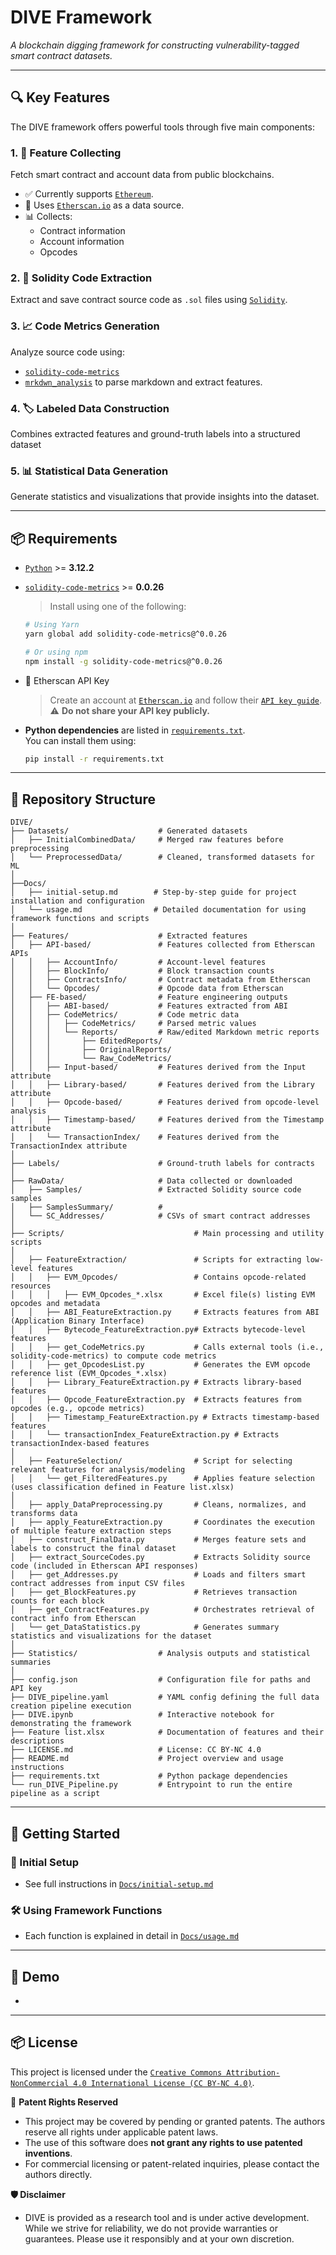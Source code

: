 # DIVE Framework  
*A blockchain digging framework for constructing vulnerability-tagged smart contract datasets.*

---

## 🔍 Key Features

The DIVE framework offers powerful tools through five main components:

### 1. 🧾 Feature Collecting  
Fetch smart contract and account data from public blockchains.  
- ✅ Currently supports [`Ethereum`](https://ethereum.org/en/).  
- 🔗 Uses [`Etherscan.io`](https://etherscan.io/) as a data source.  
- 📊 Collects:
  - Contract information  
  - Account information  
  - Opcodes  

### 2. 🧠 Solidity Code Extraction  
Extract and save contract source code as `.sol` files using [`Solidity`](https://soliditylang.org/).

### 3. 📈 Code Metrics Generation  
Analyze source code using:
- [`solidity-code-metrics`](https://classic.yarnpkg.com/en/package/solidity-code-metrics)  
- [`mrkdwn_analysis`](https://pypi.org/project/markdown-analysis/) to parse markdown and extract features.

### 4. 🏷️ Labeled Data Construction  
Combines extracted features and ground-truth labels into a structured dataset

### 5. 📊 Statistical Data Generation  
Generate statistics and visualizations that provide insights into the dataset.

---

## 📦 Requirements

- [`Python`](https://www.python.org/) >= **3.12.2**  
- [`solidity-code-metrics`](https://classic.yarnpkg.com/en/package/solidity-code-metrics) >= **0.0.26**
  > Install using one of the following:
  ```bash
  # Using Yarn
  yarn global add solidity-code-metrics@^0.0.26
  
  # Or using npm
  npm install -g solidity-code-metrics@^0.0.26
  ```
 
- 🔑 Etherscan API Key  
  > Create an account at [`Etherscan.io`](https://etherscan.io/) and follow their [`API key guide`](https://docs.etherscan.io/getting-started/viewing-api-usage-statistics).  
  > ⚠️ **Do not share your API key publicly.**

- **Python dependencies** are listed in [`requirements.txt`](https://github.com/SMART-DIVE/DIVE/blob/main/requirements.txt).  
You can install them using:

  ```bash
  pip install -r requirements.txt
  ```
---
## 📁 Repository Structure
```
DIVE/
├── Datasets/                    # Generated datasets
│   ├── InitialCombinedData/     # Merged raw features before preprocessing
│   └── PreprocessedData/        # Cleaned, transformed datasets for ML
│
├──Docs/
│   ├── initial-setup.md        # Step-by-step guide for project installation and configuration
│   └── usage.md                # Detailed documentation for using framework functions and scripts
│
├── Features/                    # Extracted features
│   ├── API-based/               # Features collected from Etherscan APIs
│   │   ├── AccountInfo/         # Account-level features
│   │   ├── BlockInfo/           # Block transaction counts
│   │   ├── ContractsInfo/       # Contract metadata from Etherscan
│   │   └── Opcodes/             # Opcode data from Etherscan
│   ├── FE-based/                # Feature engineering outputs
│   │   ├── ABI-based/           # Features extracted from ABI
│   │   ├── CodeMetrics/         # Code metric data
│   │   │   ├── CodeMetrics/     # Parsed metric values
│   │   │   └── Reports/         # Raw/edited Markdown metric reports
│   │   │       ├── EditedReports/
│   │   │       ├── OriginalReports/
│   │   │       └── Raw_CodeMetrics/
│   │   ├── Input-based/         # Features derived from the Input attribute
│   │   ├── Library-based/       # Features derived from the Library attribute
│   │   ├── Opcode-based/        # Features derived from opcode-level analysis
│   │   ├── Timestamp-based/     # Features derived from the Timestamp attribute
│   │   └── TransactionIndex/    # Features derived from the TransactionIndex attribute
│
├── Labels/                      # Ground-truth labels for contracts
│
├── RawData/                     # Data collected or downloaded
│   ├── Samples/                 # Extracted Solidity source code samples
│   ├── SamplesSummary/          # 
│   └── SC_Addresses/            # CSVs of smart contract addresses
│
├── Scripts/                             # Main processing and utility scripts
│
│   ├── FeatureExtraction/               # Scripts for extracting low-level features
│   │   ├── EVM_Opcodes/                 # Contains opcode-related resources
│   │   │   ├── EVM_Opcodes_*.xlsx       # Excel file(s) listing EVM opcodes and metadata
│   │   ├── ABI_FeatureExtraction.py     # Extracts features from ABI (Application Binary Interface)
│   │   ├── Bytecode_FeatureExtraction.py# Extracts bytecode-level features
│   │   ├── get_CodeMetrics.py           # Calls external tools (i.e., solidity-code-metrics) to compute code metrics
│   │   ├── get_OpcodesList.py           # Generates the EVM opcode reference list (EVM_Opcodes_*.xlsx)
│   │   ├── Library_FeatureExtraction.py # Extracts library-based features
│   │   ├── Opcode_FeatureExtraction.py  # Extracts features from opcodes (e.g., opcode metrics)
│   │   ├── Timestamp_FeatureExtraction.py # Extracts timestamp-based features
│   │   └── transactionIndex_FeatureExtraction.py # Extracts transactionIndex-based features
│
│   ├── FeatureSelection/                # Script for selecting relevant features for analysis/modeling
│   │   └── get_FilteredFeatures.py      # Applies feature selection (uses classification defined in Feature list.xlsx)
│
│   ├── apply_DataPreprocessing.py       # Cleans, normalizes, and transforms data
│   ├── apply_FeatureExtraction.py       # Coordinates the execution of multiple feature extraction steps
│   ├── construct_FinalData.py           # Merges feature sets and labels to construct the final dataset
│   ├── extract_SourceCodes.py           # Extracts Solidity source code (included in Etherscan API responses) 
│   ├── get_Addresses.py                 # Loads and filters smart contract addresses from input CSV files
│   ├── get_BlockFeatures.py             # Retrieves transaction counts for each block
│   ├── get_ContractFeatures.py          # Orchestrates retrieval of contract info from Etherscan
│   └── get_DataStatistics.py            # Generates summary statistics and visualizations for the dataset
│
├── Statistics/                  # Analysis outputs and statistical summaries
│
├── config.json                  # Configuration file for paths and API key
├── DIVE_pipeline.yaml           # YAML config defining the full data creation pipeline execution
├── DIVE.ipynb                   # Interactive notebook for demonstrating the framework
├── Feature list.xlsx            # Documentation of features and their descriptions
├── LICENSE.md                   # License: CC BY-NC 4.0
├── README.md                    # Project overview and usage instructions
├── requirements.txt             # Python package dependencies
└── run_DIVE_Pipeline.py         # Entrypoint to run the entire pipeline as a script
```

---
## 🧭 Getting Started

### 🔧 Initial Setup

- See full instructions in [`Docs/initial-setup.md`](https://github.com/SMART-DIVE/DIVE/blob/main/Docs/initial-setup.md)

### 🛠️ Using Framework Functions

- Each function is explained in detail in [`Docs/usage.md`](https://github.com/SMART-DIVE/DIVE/blob/main/Docs/usage.md)

---

## 🎥 Demo
*  
---

## 📦 License

This project is licensed under the [`Creative Commons Attribution-NonCommercial 4.0 International License (CC BY-NC 4.0)`](https://creativecommons.org/licenses/by-nc/4.0/).

🚫 **Patent Rights Reserved**  
* This project may be covered by pending or granted patents. The authors reserve all rights under applicable patent laws.  
* The use of this software does **not grant any rights to use patented inventions**.  
* For commercial licensing or patent-related inquiries, please contact the authors directly.

**🛡️ Disclaimer**
* DIVE is provided as a research tool and is under active development. While we strive for reliability, we do not provide warranties or guarantees. Please use it responsibly and at your own discretion.
